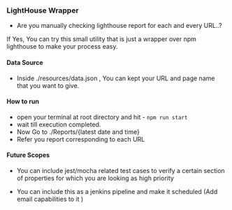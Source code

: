 
### LightHouse Wrapper

* Are you manually checking lighthouse report for each and every URL..?

If Yes, You can try this small utility that is just a wrapper over npm lighthouse to make your process easy.

#### Data Source 
 * Inside ./resources/data.json , You can kept your URL and page name that you want to give.

#### How to run 
* open your terminal at root directory and hit - ``` npm run start ```
* wait till execution completed.
* Now Go to ./Reports/{latest date and time}
* Refer you report corresponding to each URL

#### Future Scopes

* You can include jest/mocha related test cases to verify a certain section of properties for which you are looking as high priority

* You can include this as a jenkins pipeline and make it scheduled (Add email capabilities to it )




